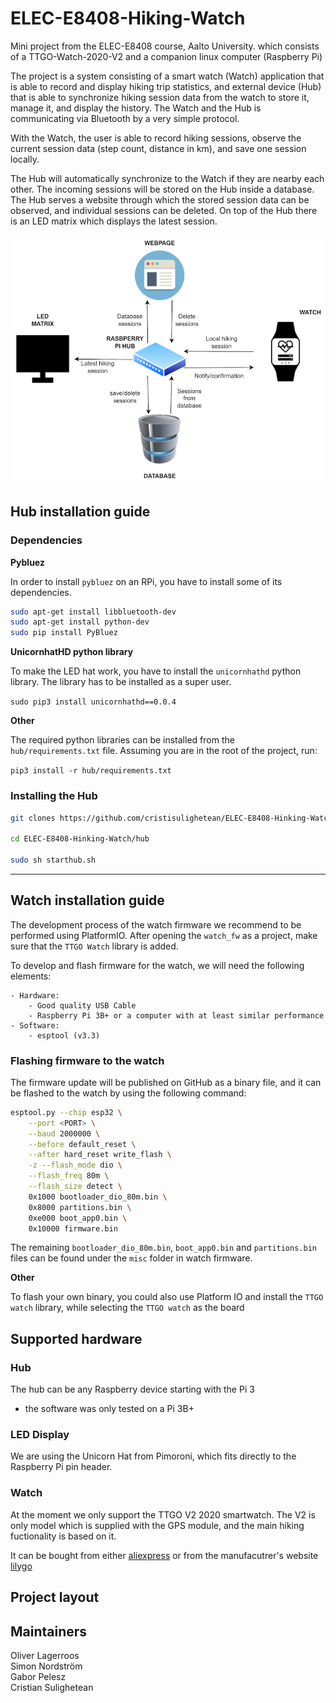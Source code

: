 # ELEC-E8408-Hiking-Watch
Mini project from the ELEC-E8408 course, Aalto University. which consists of a TTGO-Watch-2020-V2 and a companion linux computer (Raspberry Pi)

The project is a system consisting of a smart watch (Watch) application that is able to record and display hiking trip statistics, and external device (Hub) that is able to synchronize hiking session data from the watch to store it, manage it, and display the history. The Watch and the Hub is communicating via Bluetooth by a very simple protocol.

With the Watch, the user is able to record hiking sessions, observe the current session data (step count, distance in km), and save one session locally.

The Hub will automatically synchronize to the Watch if they are nearby each other. The incoming sessions will be stored on the Hub inside a database. The Hub serves a website through which the stored session data can be observed, and individual sessions can be deleted. On top of the Hub there is an LED matrix which displays the latest session.

![context_diagram](docs/images/context_diagram.png)

## Hub installation guide

### Dependencies

**Pybluez**

In order to install `pybluez` on an RPi, you have to install some of its dependencies.

```sh
sudo apt-get install libbluetooth-dev
sudo apt-get install python-dev
sudo pip install PyBluez
```

**UnicornhatHD python library**

To make the LED hat work, you have to install the `unicornhathd` python library. The library has to be installed as a super user.

`sudo pip3 install unicornhathd==0.0.4`

**Other**

The required python libraries can be installed from the `hub/requirements.txt` file.
Assuming you are in the root of the project, run:

`pip3 install -r hub/requirements.txt`

### Installing the Hub

```bash
git clones https://github.com/cristisulighetean/ELEC-E8408-Hinking-Watch.git

cd ELEC-E8408-Hinking-Watch/hub

sudo sh starthub.sh
```

---

## Watch installation guide

The development process of the watch firmware we recommend to be performed using PlatformIO. After opening the `watch_fw` as a project, make sure that the `TTGO Watch` library is added.

To develop and flash firmware for the watch, we will need the 
 following elements:

    - Hardware: 
        - Good quality USB Cable
        - Raspberry Pi 3B+ or a computer with at least similar performance 
    - Software:
        - esptool (v3.3)

### Flashing firmware to the watch
    
The firmware update will be published on GitHub as a binary file, and it can be flashed to the watch by using the following command:

```sh
esptool.py --chip esp32 \
	--port <PORT> \
	--baud 2000000 \
	--before default_reset \
	--after hard_reset write_flash \
	-z --flash_mode dio \
	--flash_freq 80m \
	--flash_size detect \
	0x1000 bootloader_dio_80m.bin \
	0x8000 partitions.bin \
	0xe000 boot_app0.bin \
	0x10000 firmware.bin
```

The remaining `bootloader_dio_80m.bin`, `boot_app0.bin` and `partitions.bin` files can be found under the `misc` folder in watch firmware.

**Other** 

To flash your own binary, you could also use Platform IO and install the `TTGO watch` library, while selecting the `TTGO watch` as the board

## Supported hardware

### Hub 

The hub can be any Raspberry device starting with the Pi 3
- the software was only tested on a Pi 3B+

### LED Display

We are using the Unicorn Hat from Pimoroni, which fits directly to the Raspberry Pi pin header.

### Watch 

At the moment we only support the TTGO V2 2020 smartwatch. The V2 is only model which is supplied with the GPS module, and the main hiking fuctionality is based on it.

It can be bought from either [aliexpress](aliexpress.com) or from the manufacutrer's website [lilygo](liltgo.cn)

## Project layout


## Maintainers
Oliver Lagerroos  
Simon Nordström  
Gabor Pelesz  
Cristian Sulighetean  
